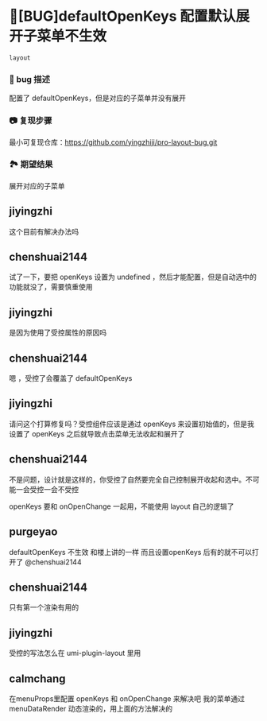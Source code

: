 # 🐛[BUG]defaultOpenKeys 配置默认展开子菜单不生效

`layout`

### 🐛 bug 描述

配置了 defaultOpenKeys，但是对应的子菜单并没有展开

<!--
详细地描述 bug，让大家都能理解
-->

### 📷 复现步骤

最小可复现仓库：https://github.com/yingzhiji/pro-layout-bug.git

<!--
清晰描述复现步骤，让别人也能看到问题
-->

### 🏞 期望结果

展开对应的子菜单

<!--
描述你原本期望看到的结果
-->

## jiyingzhi

这个目前有解决办法吗

## chenshuai2144

试了一下，要把 openKeys 设置为 undefined ，然后才能配置，但是自动选中的功能就没了，需要慎重使用

## jiyingzhi

是因为使用了受控属性的原因吗

## chenshuai2144

嗯 ，受控了会覆盖了 defaultOpenKeys

## jiyingzhi

请问这个打算修复吗？受控组件应该是通过 openKeys 来设置初始值的，但是我设置了 openKeys 之后就导致点击菜单无法收起和展开了

## chenshuai2144

不是问题，设计就是这样的，你受控了自然要完全自己控制展开收起和选中。不可能一会受控一会不受控

openKeys 要和 onOpenChange 一起用，不能使用 layout 自己的逻辑了

## purgeyao

defaultOpenKeys 不生效 和楼上讲的一样 而且设置openKeys 后有的就不可以打开了 @chenshuai2144

## chenshuai2144

只有第一个渲染有用的

## jiyingzhi

受控的写法怎么在 umi-plugin-layout 里用

## calmchang

在menuProps里配置 openKeys 和 onOpenChange 来解决吧
我的菜单通过 menuDataRender 动态渲染的，用上面的方法解决的
